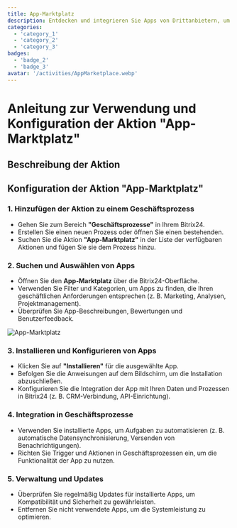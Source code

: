 ```yaml
---
title: App-Marktplatz
description: Entdecken und integrieren Sie Apps von Drittanbietern, um Ihr Unternehmen zu verbessern.
categories: 
  - 'category_1'
  - 'category_2'
  - 'category_3'
badges: 
  - 'badge_2'
  - 'badge_3'
avatar: '/activities/AppMarketplace.webp'
---
```

# Anleitung zur Verwendung und Konfiguration der Aktion "App-Marktplatz"

## Beschreibung der Aktion

## **Konfiguration der Aktion "App-Marktplatz"**

### 1. Hinzufügen der Aktion zu einem Geschäftsprozess
- Gehen Sie zum Bereich **"Geschäftsprozesse"** in Ihrem Bitrix24.
- Erstellen Sie einen neuen Prozess oder öffnen Sie einen bestehenden.
- Suchen Sie die Aktion **"App-Marktplatz"** in der Liste der verfügbaren Aktionen und fügen Sie sie dem Prozess hinzu.

### 2. Suchen und Auswählen von Apps
- Öffnen Sie den **App-Marktplatz** über die Bitrix24-Oberfläche.
- Verwenden Sie Filter und Kategorien, um Apps zu finden, die Ihren geschäftlichen Anforderungen entsprechen (z. B. Marketing, Analysen, Projektmanagement).
- Überprüfen Sie App-Beschreibungen, Bewertungen und Benutzerfeedback.

![App-Marktplatz](/activities/AppMarketplace.webp)

### 3. Installieren und Konfigurieren von Apps
- Klicken Sie auf **"Installieren"** für die ausgewählte App.
- Befolgen Sie die Anweisungen auf dem Bildschirm, um die Installation abzuschließen.
- Konfigurieren Sie die Integration der App mit Ihren Daten und Prozessen in Bitrix24 (z. B. CRM-Verbindung, API-Einrichtung).

### 4. Integration in Geschäftsprozesse
- Verwenden Sie installierte Apps, um Aufgaben zu automatisieren (z. B. automatische Datensynchronisierung, Versenden von Benachrichtigungen).
- Richten Sie Trigger und Aktionen in Geschäftsprozessen ein, um die Funktionalität der App zu nutzen.

### 5. Verwaltung und Updates
- Überprüfen Sie regelmäßig Updates für installierte Apps, um Kompatibilität und Sicherheit zu gewährleisten.
- Entfernen Sie nicht verwendete Apps, um die Systemleistung zu optimieren.